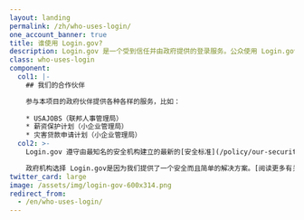 ```yaml
---
layout: landing
permalink: /zh/who-uses-login/
one_account_banner: true
title: 谁使用 Login.gov?
description: Login.gov 是一个受到信任并由政府提供的登录服务。公众使用 Login.gov 来简单安全地访问我们政府合作伙伴提供的服务。
class: who-uses-login
component:
  col1: |-
    ## 我们的合作伙伴

    参与本项目的政府伙伴提供各种各样的服务，比如：
    
    * USAJOBS（联邦人事管理局）
    * 薪资保护计划（小企业管理局）
    * 灾害贷款申请计划（小企业管理局）
  col2: >-
    Login.gov 遵守由最知名的安全机构建立的最新的[安全标准](/policy/our-security-practices/) ，这些机构包括国家标准与技术研究院（[National Institute of Standards and Technology）](https://www.nist.gov/)、网络安全国家行动计划（ [Cybersecurity National Action Plan](https://www.hsdl.org/c/cybersecurity-national-action-plan/)）以及联邦采购服务局（ [Federal Acquisition Service）](https://www.gsa.gov/about-us/organization/federal-acquisition-service)

    政府机构选择 Login.gov是因为我们提供了一个安全而且简单的解决方案。[阅读更多有关我们的伙伴计划的内容](/partners/)。
twitter_card: large
image: /assets/img/login-gov-600x314.png
redirect_from:
  - /en/who-uses-login/
---
```

